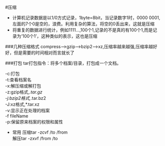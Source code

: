 #压缩
- 计算机记录数据是以1/0方式记录，1byte=8bit，当记录数字1时，0000 0001,左面的7个0是空的，浪费。利用复杂的算法，将空的0丢出来，这就是压缩
- 将重复的数据进行统计，例如1111...,100个1,记录的不是真的有100个1,而是记录为‘100个1’，这种类似的表示，这也是压缩

###几种压缩格式
compress-->gzip-->bzip2-->xz,压缩率越来越强,压缩率越好好，但是需要的时间相对而言就长了  

###打包
tar打包指令：将多个档案/目录，打包成一个文档。

-c:打包  
-t:查看档案名  
-x:解压缩或解打包  
-z:gzip格式,*.tar.gz  
-j:bzip2格式,*.tar.bz2  
-J:xz格式,*.tar.xz  
-v:显示正在处理的档案  
-f fileName  
-p:保留原来档案的权限和属性

- 常用
压缩tar -zcvf /to /from  
解压tar -zxvf /from /to
